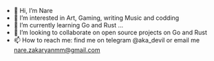 - 👋 Hi, I’m Nare
- 👀 I’m interested in Art, Gaming, writing Music and codding
- 🌱 I’m currently learning Go and Rust ...
- 💞️ I’m looking to collaborate on open source projects on Go and Rust
- 📫 How to reach me: find me on telegram @aka_devil or email me nare.zakaryanmm@gmail.com

<!---
akadevil/akadevil is a ✨ special ✨ repository because its `README.md` (this file) appears on your GitHub profile.
You can click the Preview link to take a look at your changes.
--->
